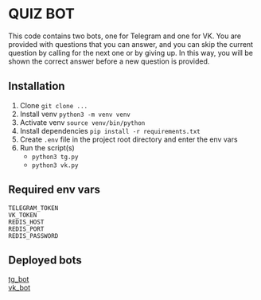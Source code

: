 # QUIZ BOT
This code contains two bots, one for Telegram and one for VK. You are provided with questions that you can answer, and you can skip the current question by calling for the next one or by giving up. In this way, you will be shown the correct answer before a new question is provided.

## Installation
1. Clone `git clone ...`
2. Install venv `python3 -m venv venv`
3. Activate venv `source venv/bin/python`
4. Install dependencies `pip install -r requirements.txt`
5. Create `.env` file in the project root directory and enter the env vars
6. Run the script(s)
   * `python3 tg.py`
   * `python3 vk.py`

## Required env vars
`TELEGRAM_TOKEN`  
`VK_TOKEN`  
`REDIS_HOST`  
`REDIS_PORT`  
`REDIS_PASSWORD`  

## Deployed bots
[tg_bot](https://t.me/frqhero_quiz_bot)  
[vk_bot](https://vk.com/public222171772)